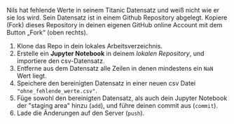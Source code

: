 Nils hat fehlende Werte in seinem Titanic Datensatz und weiß nicht wie er sie los wird. Sein Datensatz ist in einem Github Repository abgelegt. Kopiere (Fork) dieses Repository in deinen eigenen GitHub online Account mit dem Button „Fork“ (oben rechts).

1. Klone das Repo in dein lokales Arbeitsverzeichnis.
2. Erstelle ein **Jupyter Notebook** in deinem *lokalen Repository*, und importiere den csv-Datensatz.
3. Entferne aus dem Datensatz alle Zeilen in denen mindestens ein `NaN` Wert liegt.
4. Speichere den bereinigten Datensatz in einer neuen csv Datei `"ohne_fehlende_werte.csv"`.
5. Füge sowohl den bereinigten Datensatz, als auch dein Jupyter Notebook der "staging area" hinzu (`add`), und führe deinen commit aus (`commit`).
6. Lade die Änderungen auf den Server (`push`).
